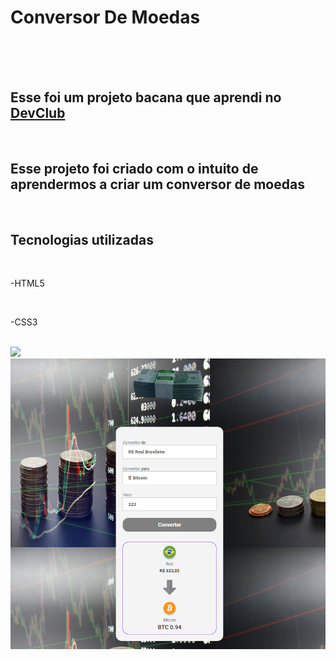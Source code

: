 <h1>Conversor De Moedas</h1>
<br>
<br>
<br>
<h2>Esse foi um projeto bacana que aprendi no <a href= "https//rodolfomori.com.br/devclub">DevClub</a></h2>
<br>
<h2>Esse projeto foi criado com o intuito de  aprendermos a criar um conversor de moedas</h2>
<br>
<h2>Tecnologias utilizadas</h2>
<br>
<p>-HTML5</p>
<br>
<p>-CSS3</p>
<br>
<img src="-https://t3.ftcdn.net/jpg/03/11/33/64/240_F_311336400_SV6wFNr2HuVok2eB4LmzKGklU2NS0R9J.jpg"/>
<img alt="ConversorDesktop.jpg" src="https://github.com/Verneloira/Conversor-De-Moedas/blob/main/assets/newdesktop%20converter.png" data-hpc="true" class="Box-sc-g0xbh4-0 fzFXnm">
